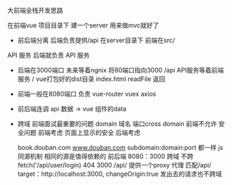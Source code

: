 大前端全栈开发思路

在前端vue 项目目录下 建一个server 用来做mvc就好了
- 前后端分离
后端负责提供/api  在server目录下
前端在src/

API 服务
后端就负责 API 服务

- 后端在3000端口 未来等着ngnix 将80端口指向3000
/api API服务等着前端服务   / vue打包好的dist目录 index.html readFile 返回
- 前端一般在8080端口 负责 vue-router vuex axios
- 前后端连调  api 数据 -> vue 组件的data  
- 跨域 前端面试最重要的问题
  domain 域名
  端口cross domain
  前端不允许  安全问题
  前端考虑 页面上显示的安全
  后端考虑 

  book.douban.com
  www.douban.com
  subdomain:domain:port 都一样
  js 同源机制 相同的源是值得依赖的
  前后端 8080：3000 跨域
  不跨 fetch('/api/user/login) 404
  3000 /api/ 提供一个proxy 代理
  匹配/api/
  target：http://localhost:3000,
  changeOrigin:true
  发出去的请求也不跨域